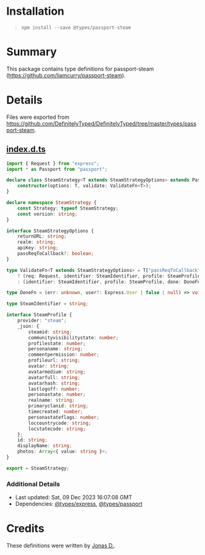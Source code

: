# Installation
> `npm install --save @types/passport-steam`

# Summary
This package contains type definitions for passport-steam (https://github.com/liamcurry/passport-steam).

# Details
Files were exported from https://github.com/DefinitelyTyped/DefinitelyTyped/tree/master/types/passport-steam.
## [index.d.ts](https://github.com/DefinitelyTyped/DefinitelyTyped/tree/master/types/passport-steam/index.d.ts)
````ts
import { Request } from "express";
import * as Passport from "passport";

declare class SteamStrategy<T extends SteamStrategyOptions> extends Passport.Strategy {
    constructor(options: T, validate: ValidateFn<T>);
}

declare namespace SteamStrategy {
    const Strategy: typeof SteamStrategy;
    const version: string;
}

interface SteamStrategyOptions {
    returnURL: string;
    realm: string;
    apiKey: string;
    passReqToCallback?: boolean;
}

type ValidateFn<T extends SteamStrategyOptions> = T["passReqToCallback"] extends true
    ? (req: Request, identifier: SteamIdentifier, profile: SteamProfile, done: DoneFn) => void
    : (identifier: SteamIdentifier, profile: SteamProfile, done: DoneFn) => void;

type DoneFn = (err: unknown, user?: Express.User | false | null) => void;

type SteamIdentifier = string;

interface SteamProfile {
    provider: "steam";
    _json: {
        steamid: string;
        communityvisibilitystate: number;
        profilestate: number;
        personaname: string;
        commentpermission: number;
        profileurl: string;
        avatar: string;
        avatarmedium: string;
        avatarfull: string;
        avatarhash: string;
        lastlogoff: number;
        personastate: number;
        realname: string;
        primaryclanid: string;
        timecreated: number;
        personastateflags: number;
        loccountrycode: string;
        locstatecode: string;
    };
    id: string;
    displayName: string;
    photos: Array<{ value: string }>;
}

export = SteamStrategy;

````

### Additional Details
 * Last updated: Sat, 09 Dec 2023 16:07:08 GMT
 * Dependencies: [@types/express](https://npmjs.com/package/@types/express), [@types/passport](https://npmjs.com/package/@types/passport)

# Credits
These definitions were written by [Jonas D.](https://github.com/nordowl).
